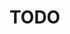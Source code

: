 <!----------------------------------------------------------------------------->
# TODO
<!----------------------------------------------------------------------------->

